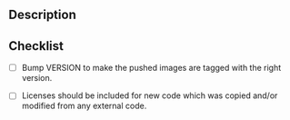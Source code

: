 ## Description


## Checklist

- [ ] Bump VERSION to make the pushed images are tagged with the right version.
- [ ] Licenses should be included for new code which was copied and/or modified from any external code.


<!---
## Title

Example title: "docs: tweak recommended "pip install" usage".

Specifically, this title should contain a type and a description
of the change being made:

User-facing change types:
- docs: docs-only change
- feat: new user-facing feature
- fix: bug fix
- perf: performance improvement

Internal change types:
- build: build system change (anything in a `Makefile`, mostly)
- chore: any internal change not covered by another type
- ci: anything that touches `.circleci`
- refactor: internal refactor
- style: style change
- test: new tests

See https://www.conventionalcommits.org/en/v1.0.0/ for background.

The first line should also:
- be at most 89 characters long
- contain a description that is at most 72 characters long
- not end with sentence-ending punctuation
- start (after the type) with a lowercase imperative ("add", "fix")
-->
